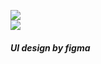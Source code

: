 <img src="https://github.com/user-attachments/assets/48546bd2-77fa-4041-a167-f4aa449d9cd1"></img>
<br>
<img src="https://github.com/user-attachments/assets/5d9e0947-75e4-40d4-8a50-8eb696ae6f9d"></img>
<br>
<h5>UI design by figma <a href="https://www.figma.com/design/ForHncXMP9AhEFYNZ6CFwu/Pogo---Intelligent-Parking---EV-Charging?node-id=73-497&t=ZwBc49qXRLUxIBhO-0"></a></h5>

